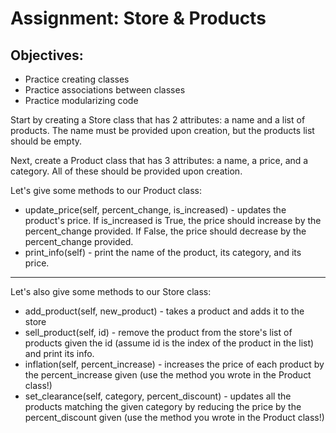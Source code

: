 # Assignment: Store & Products
## Objectives:
- Practice creating classes
- Practice associations between classes
- Practice modularizing code

Start by creating a Store class that has 2 attributes: a name and a list of products. The name must be provided upon creation, but the products list should be empty.

Next, create a Product class that has 3 attributes: a name, a price, and a category. All of these should be provided upon creation.

Let's give some methods to our Product class:

- update_price(self, percent_change, is_increased) - updates the product's price. If is_increased is True, the price should increase by the percent_change provided. If False, the price should decrease by the percent_change provided.
- print_info(self) - print the name of the product, its category, and its price.
---
Let's also give some methods to our Store class:

- add_product(self, new_product) - takes a product and adds it to the store
- sell_product(self, id) - remove the product from the store's list of products given the id (assume id is the index of the product in the list) and print its info.
- inflation(self, percent_increase) - increases the price of each product by the percent_increase given (use the method you wrote in the Product class!)
- set_clearance(self, category, percent_discount) - updates all the products matching the given category by reducing the price by the percent_discount given (use the method you wrote in the Product class!)
